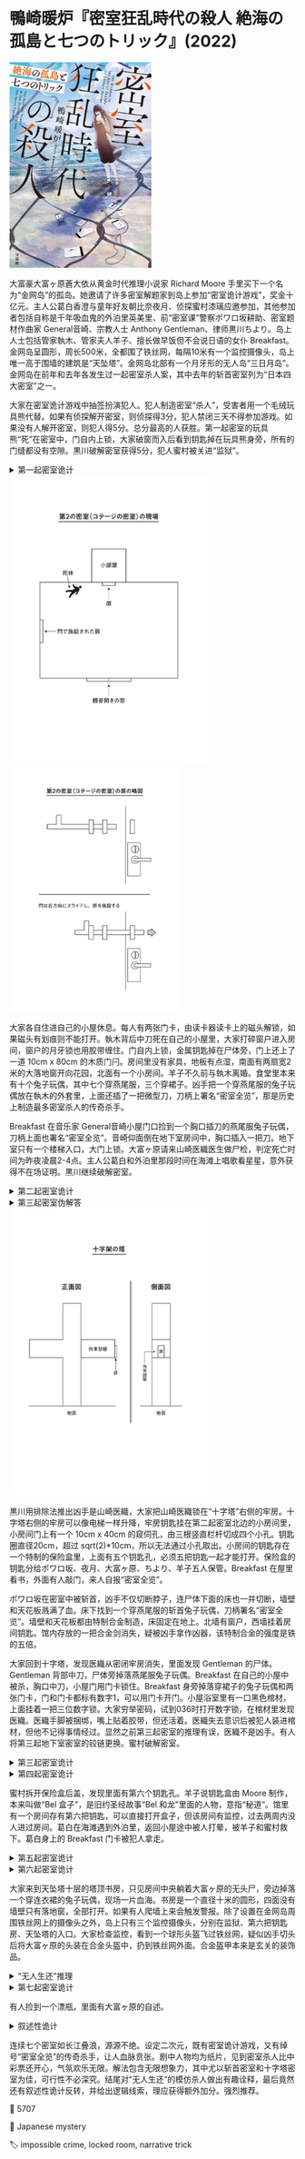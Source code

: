 # 鴨崎暖炉『密室狂乱時代の殺人 絶海の孤島と七つのトリック』(2022)

<img src=images/2022_cover.jpg width=250/>

大富豪大富ヶ原蒼大依从黄金时代推理小说家 Richard Moore 手里买下一个名为“金网岛”的孤岛。她邀请了许多密室解题家到岛上参加“密室诡计游戏”，奖金十亿元。主人公葛白香澄与童年好友朝比奈夜月、侦探蜜村漆璃应邀参加，其他参加者包括自称是千年吸血鬼的外泊里英美里、前“密室课”警察ポワロ坂耕助、密室题材作曲家 General音崎、宗教人士 Anthony Gentleman、律师黒川ちより。岛上人士包括管家執木、管家夫人羊子、擅长做早饭但不会说日语的女仆 Breakfast。金网岛呈圆形，周长500米，全都围了铁丝网，每隔10米有一个监控摄像头，岛上唯一高于围墙的建筑是“天坠塔”。金网岛北部有一个月牙形的无人岛“三日月岛”。金网岛在前年和去年各发生过一起密室杀人案，其中去年的斩首密室列为“日本四大密室”之一。

大家在密室诡计游戏中抽签扮演犯人。犯人制造密室“杀人”，受害者用一个毛绒玩具熊代替。如果有侦探解开密室，则侦探得3分，犯人禁闭三天不得参加游戏。如果没有人解开密室，则犯人得5分。总分最高的人获胜。第一起密室的玩具熊“死”在密室中，门自内上锁，大家破窗而入后看到钥匙掉在玩具熊身旁，所有的门缝都没有空隙。黒川破解密室获得5分，犯人蜜村被关进“监狱”。

<details><summary>第一起密室诡计</summary>
<img src=images/2022_trick_1.jpg width=350/>

犯人用夹子夹住钥匙，固定在遥控汽车车轮上，把遥控汽车放在椅背上，操纵车轮转动锁上钥匙。大家确认门上锁之后去窗户那里窥伺屋内，犯人趁机控制汽车解锁，取回汽车。大家破窗而入后，犯人用手机播放开锁的声音，假装打开门锁，其实那时门锁已经打开。
</details>

<img src=images/2022_murder_scene_2.jpg width=350/>
<img src=images/2022_bolt.jpg width=300/>

大家各自住进自己的小屋休息。每人有两张门卡，由读卡器读卡上的磁头解锁，如果磁头有划痕则不能打开。執木背后中刀死在自己的小屋里，大家打碎窗户进入房间，窗户的月牙锁也用胶带缠住。门自内上锁，金属钥匙掉在尸体旁，门上还上了一道 10cm x 80cm 的木质门闩。房间里没有家具，地板有点湿，南面有两扇宽2米的大落地窗开向花园，北面有一个小房间。羊子不久前与執木离婚。食堂里本来有十个兔子玩偶，其中七个穿燕尾服，三个穿裙子。凶手把一个穿燕尾服的兔子玩偶放在執木的外套里，上面还插了一把微型刀，刀柄上署名“密室全览”，那是历史上制造最多密室杀人的传奇杀手。

Breakfast 在音乐家 General音崎小屋门口捡到一个胸口插刀的燕尾服兔子玩偶，刀柄上面也署名“密室全览”。音崎仰面倒在地下室房间中，胸口插入一把刀。地下室只有一个楼梯入口，大门上锁。大富ヶ原请来山崎医織医生做尸检，判定死亡时间为昨夜凌晨2-4点。主人公葛白和外泊里那段时间在海滩上唱歌看星星，意外获得不在场证明。黒川继续破解密室。

<details><summary>第二起密室诡计</summary>
<img src=images/2022_trick_2.jpg width=350/>

犯人把一块L形状的冰块固定在门闩上，用吊车吊起小屋使其倾斜超过四十度。固定在门闩上的L形冰块向下滑动，一头撞上门锁，使其转动锁门。冰块后来融化。这也是为什么執木身体靠近北墙。
</details>

<details><summary>第三起密室伪解答</summary>
犯人拆下地下室门上铰链，将门放入门框，但铰链的螺丝孔被关闭的门遮住，无法拧紧，所以犯人用胶水粘住门。犯人趁大家进屋看尸体的时候拧紧铰链，并浇热水使溶胶溶化。
</details>

<img src=images/2022_cross_tower.jpg width=350/>

黒川用排除法推出凶手是山崎医織，大家把山崎医織锁在“十字塔”右侧的牢房。十字塔右侧的牢房可以像电梯一样升降，牢房钥匙挂在第二起密室北边的小房间里，小房间门上有一个 10cm x 40cm 的窥伺孔，由三根竖直栏杆切成四个小孔。钥匙圈直径20cm，超过 sqrt(2)*10cm，所以无法通过小孔取出。小房间的钥匙存在一个特制的保险盒里，上面有五个钥匙孔，必须五把钥匙一起才能打开。保险盒的钥匙分给ポワロ坂、夜月、大富ヶ原、ちより、羊子五人保管。Breakfast 在屋里看书，外面有人敲门，来人自报“密室全览”。

ポワロ坂在密室中被斩首，凶手不仅切断脖子，连尸体下面的床也一并切断，墙壁和天花板溅满了血。床下找到一个穿燕尾服的斩首兔子玩偶，刀柄署名“密室全览”。墙壁和天花板都由特制合金制造，床固定在地上。北墙有窗户，西墙挂着房间钥匙。馆内存放的一把合金剑消失，疑被凶手拿作凶器，该特制合金的强度是铁的五倍。

大家回到十字塔，发现医織从密闭牢房消失，里面发现 Gentleman 的尸体。Gentleman 背部中刀，尸体旁掉落燕尾服兔子玩偶。Breakfast 在自己的小屋中被杀，胸口中刀，小屋门用门卡锁住。Breakfast 身旁掉落穿裙子的兔子玩偶和两张门卡，门和门卡都标有数字1，可以用门卡开门。小屋浴室里有一口黑色棺材，上面挂着一把三位数字锁。大家穷举密码，试到036时打开数字锁，在棺材里发现医織。医織手脚被捆绑，嘴上贴着胶带，但还活着。医織失去意识后被犯人装进棺材，但他不记得事情经过。显然之前第三起密室的推理有误，医織不是凶手。有人将第三起地下室密室的铰链更换。蜜村破解密室。

<details><summary>第三起密室诡计</summary>
<img src=images/2022_trick_3.jpg width=350/>

门向内打开，所以铰链在内侧，无法从外面插上销子。犯人把销子很浅的插入铰链，用液氮冻住，下方用冰柱挡住，再将铰链的两块金属板对准闭合。销子下面的冰块融化后销子自然落入孔洞，但没有进入最下方的“帽子”。
</details>

<details><summary>第四起密室诡计</summary>
<img src=images/2022_trick_4.jpg width=350/>

小屋的东墙和天花板牢牢相连，即使墙体倾斜，墙体和天花板之间也不会有间隙。相反东墙和南墙、北墙并不相连，即使东墙倒塌，南墙、北墙也不会移动。凶手开一辆“破城槌车”撞上东墙，导致天花板向内弯曲“谷折”，天花板化身为巨大刀片，将尸体脖子和下方的床一并切断。因为墙壁和天花板均由特殊合金制造，所以形变后能恢复原状。兔子玩偶是事先放在床下，凶手偷走合金剑是误导。
</details>

蜜村拆开保险盒后盖，发现里面有第六个钥匙孔。羊子说钥匙盒由 Moore 制作，本来叫做“Bel 盒子”，是旧约圣经故事“Bel 和龙”里面的人物，意指“秘道”。馆里有一个房间存有第六把钥匙，可以直接打开盒子，但该房间有监控，过去两周内没人进过房间。葛白在海滩遇到外泊里，返回小屋途中被人打晕，被羊子和蜜村救下。葛白身上的 Breakfast 门卡被犯人拿走。

<details><summary>第五起密室诡计</summary>
<img src=images/2022_trick_5.jpg width=350/>

犯人在小屋上挂了绳梯，用六十吨起重机把小屋吊起来，从空中接近十字塔牢房，然后爬绳梯进入半空中的小屋。小屋内部没有家具，灯都嵌在天花板里，所以方便吊起。虽然钥匙圈被铁栅栏卡住无法取出，但钥匙本身和十厘米长的钥匙链却可以拿到栅栏外面，打开牢房门锁。犯人用催眠气体把医織迷晕后搬出，再搬入 Gentleman 的尸体。
</details>

<details><summary>第六起密室诡计</summary>
<img src=images/2022_trick_6.jpg width=350/>

犯人把 Breakfast 门卡末端的磁头拆下，推入读卡器的孔里，之后随便插什么卡都会把磁头推到读卡器上，所以什么卡都能开门。磁头顶端装有弹簧，拔卡的时候会把磁头推开。犯人拿走葛白身上的 Breakfast 门卡，是为了回收遗留在门卡密室里的假门卡，以免诡计被人看穿。凶手没有用真门卡交换葛白身上的门卡，是因为凶手也没有真门卡（真门卡因为失去磁头已经永久失效）。Breakfast 的门卡本来在夜月身上，后来交给葛白保管，这件事只有大富ヶ原知道，所以她是凶手。
</details>

大家来到天坠塔十层的塔顶书房，只见房间中央躺着大富ヶ原的无头尸，旁边掉落一个穿连衣裙的兔子玩偶，现场一片血海。书房是一个直径十米的圆形，四面没有墙壁只有落地窗，全部打开。如果有人爬墙上来会触发警报。除了设置在金网岛周围铁丝网上的摄像头之外，岛上只有三个监控摄像头，分别在监狱、第六把钥匙房、天坠塔的入口。大家检查监控，看到一个球形头盔飞过铁丝网，疑似凶手切头后将大富ヶ原的头装在合金头盔中，扔到铁丝网外面。合金盔甲本来是玄关的装饰品。

<details><summary>“无人生还”推理</summary>
大富ヶ原杀死了執木、音崎、ポワロ坂、Gentleman、Breakfast，然后被另一个凶手杀死。

岛上十人对应 📖 Agatha Christie, <i>And Then There Were None</i> (1939) 中的十人：
<ul>
<li>法官 Lawrence Wargrave -> 黒川ちより</li>
<li>体育老师 Vera Claythorne -> Breakfast（之前是体育老师）</li>
<li>陆军大尉 Philip Lombard -> 大富ヶ原蒼大依（“大依”发音“たいい”，谐音“大尉”）</li>
<li>老太太 Emily Brent -> 外泊里英美里（外泊里エミリ）</li>
<li>将军 General John MacArthur -> General音崎</li>
<li>医生 Edward Armstrong -> 山崎医織</li>
<li>年轻人 Anthony Marston -> Anthony Gentleman</li>
<li>前警察 William Blore -> ポワロ坂耕助</li>
<li>管家 Thomas Rogers -> 執木</li>
<li>管家夫人 Ethel Rogers -> 羊子</li>
</ul>
食堂里有十个兔子玩偶，其中七个穿燕尾服，三个穿裙子。按照死亡顺序，现场留下的玩偶如下：
<ol>
<li>執木 -> 管家 Thomas Rogers，男性，燕尾服</li>
<li>音崎 -> 将军 General John MacArthur，男性，燕尾服</li>
<li>ポワロ坂 -> 前警察 William Blore，男性，燕尾服</li>
<li>Gentleman -> 年轻人 Anthony Marston，男性，燕尾服</li>
<li>Breakfast -> 体育老师 Vera Claythorne，女性，裙子</li>
<li>大富ヶ原 -> 陆军大尉 Philip Lombard，男性，燕尾服 -> 现场却留下了穿裙子的玩偶！</li>
</ol>
第六个不合理玩偶说明杀死大富ヶ原的凶手另有其人。大富ヶ原杀了五人后原本打算继续杀人，因为第六名死者为女性，所以她准备了穿裙子的兔子玩偶。大富ヶ原自己戴上头盔，是为了行凶时不被人看见。
</details>

<details><summary>第七起密室诡计</summary>
金网岛北部的三日月岛上有一个四十米高的小丘，上面有一座房子，距离金网岛五百米，天坠塔一千米。凶手是外部犯，从三日月岛山顶房向天坠塔顶层书房开枪狙击。凶手用的是威力强大的反器材步枪，可以打穿二十毫米厚的钢板，但大富ヶ原戴的合金头盔比铁强五倍，子弹无法穿透，强大的冲力把她的头整个打断，头盔带着头从天坠塔南侧的窗户飞出，一直飞越岛周围的铁丝网。
</details>

有人捡到一个漂瓶，里面有大富ヶ原的自述。

<details><summary>叙述性诡计</summary>
<img src=images/2022_islands.jpg width=250/>
<img src=images/2022_islands_real.jpg width=250/>

三日月岛看似和金网岛有一定距离（蜜村画），但其实距离不超过数米（葛白画）。外泊里一直在三日月岛的沙滩上露营，而不是金网岛。外泊里通过金网岛的铁丝网与葛白交谈，并通过铁丝网上的孔隙交换物品（伏线：可以交换烤芋头和棉花糖，但无法交换体积庞大的玉米）。

叙述性诡计的逻辑线索：天坠塔入口处有摄像头，如果大富ヶ原戴着头盔出来，必将暴露自己的凶手身份，所以她戴头盔只是为了试装。她之前杀了五人都没有试过头盔，是因为只有第六人所在处有摄像头。她拿了穿裙子的玩偶，说明第六名死者是女性。大富ヶ原在漂瓶手记里记述了要在有五把南京锁的密室中杀死羊子，在沙滩上杀死外泊里制造无足迹杀人，所以外泊里所在处是有摄像头监控的沙滩，而且能从金网岛接近。

外泊里是“密室全览”。她呆在三日月岛是因为金网岛的沙滩上没有海浪（周围的铁丝网建在石墩上，石墩挡住了海浪）。
</details>

连续七个密室如长江叠浪，源源不绝。设定二次元，既有密室诡计游戏，又有绰号“密室全览”的传奇杀手，让人血脉贲张。剧中人物均为纸片，见到密室杀人比中彩票还开心，气氛欢乐无限。解法包含无限想象力，其中尤以斩首密室和十字塔密室为佳，可行性不必深究。结尾对“无人生还”的模仿杀人做出有趣诠释，最后竟然还有叙述性诡计反转，并给出逻辑线索，理应获得额外加分。强烈推荐。

:link: 5707

:file_folder: Japanese mystery

:label: impossible crime, locked room, narrative trick
